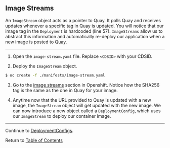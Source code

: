 ## Image Streams

An `ImageStream` object acts as a pointer to Quay. It polls Quay and receives updates whenever a specific tag in Quay is updated. You will notice that our image tag in the `Deployment` is hardcoded (line 57). `ImageStreams` allow us to abstract this information and automatically re-deploy our application when a new image is posted to Quay. 

---

1. Open the `image-stream.yaml` file. Replace `<CDSID>` with your CDSID. 

2. Deploy the `ImageStream` object. 

```bash
$ oc create -f ./manifests/image-stream.yaml
```

3. Go to the [image streams](https://api.caas.ford.com/console/project/devenablement-workshop-dev/browse/images) section in Openshift. Notice how the SHA256 tag is the same as the one in Quay for your image.

4. Anytime now that the URL provided to Quay is updated with a new image, the `ImageStream` object will get updated with the new image. We can now introduce a new object called a `DeploymentConfig`, which uses our `ImageStream` to deploy our container image. 

---  

Continue to [DeploymentConfigs](./12-deploymentconfig.md).

Return to [Table of Contents](../README.md#agenda)
